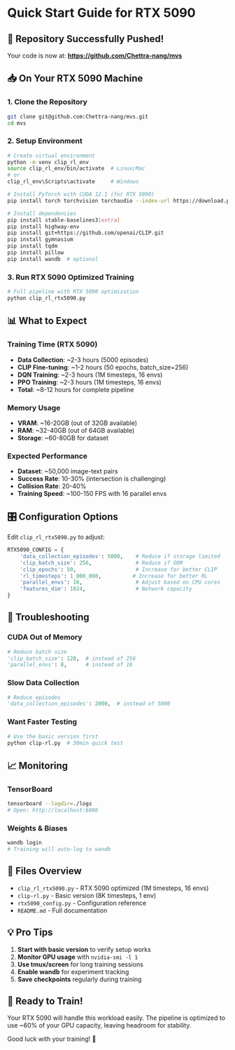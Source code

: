 # Quick Start Guide for RTX 5090

## 🚀 Repository Successfully Pushed!

Your code is now at: **https://github.com/Chettra-nang/mvs**

## 📥 On Your RTX 5090 Machine

### 1. Clone the Repository
```bash
git clone git@github.com:Chettra-nang/mvs.git
cd mvs
```

### 2. Setup Environment
```bash
# Create virtual environment
python -m venv clip_rl_env
source clip_rl_env/bin/activate  # Linux/Mac
# or
clip_rl_env\Scripts\activate     # Windows

# Install PyTorch with CUDA 12.1 (for RTX 5090)
pip install torch torchvision torchaudio --index-url https://download.pytorch.org/whl/cu121

# Install dependencies
pip install stable-baselines3[extra]
pip install highway-env
pip install git+https://github.com/openai/CLIP.git
pip install gymnasium
pip install tqdm
pip install pillow
pip install wandb  # optional
```

### 3. Run RTX 5090 Optimized Training
```bash
# Full pipeline with RTX 5090 optimization
python clip_rl_rtx5090.py
```

## 📊 What to Expect

### Training Time (RTX 5090)
- **Data Collection**: ~2-3 hours (5000 episodes)
- **CLIP Fine-tuning**: ~1-2 hours (50 epochs, batch_size=256)
- **DQN Training**: ~2-3 hours (1M timesteps, 16 envs)
- **PPO Training**: ~2-3 hours (1M timesteps, 16 envs)
- **Total**: ~8-12 hours for complete pipeline

### Memory Usage
- **VRAM**: ~16-20GB (out of 32GB available)
- **RAM**: ~32-40GB (out of 64GB available)
- **Storage**: ~60-80GB for dataset

### Expected Performance
- **Dataset**: ~50,000 image-text pairs
- **Success Rate**: 10-30% (intersection is challenging)
- **Collision Rate**: 20-40%
- **Training Speed**: ~100-150 FPS with 16 parallel envs

## 🎛️ Configuration Options

Edit `clip_rl_rtx5090.py` to adjust:

```python
RTX5090_CONFIG = {
    'data_collection_episodes': 5000,    # Reduce if storage limited
    'clip_batch_size': 256,              # Reduce if OOM
    'clip_epochs': 50,                   # Increase for better CLIP
    'rl_timesteps': 1_000_000,          # Increase for better RL
    'parallel_envs': 16,                 # Adjust based on CPU cores
    'features_dim': 1024,                # Network capacity
}
```

## 🐛 Troubleshooting

### CUDA Out of Memory
```python
# Reduce batch size
'clip_batch_size': 128,  # instead of 256
'parallel_envs': 8,      # instead of 16
```

### Slow Data Collection
```python
# Reduce episodes
'data_collection_episodes': 2000,  # instead of 5000
```

### Want Faster Testing
```bash
# Use the basic version first
python clip-rl.py  # 30min quick test
```

## 📈 Monitoring

### TensorBoard
```bash
tensorboard --logdir=./logs
# Open: http://localhost:6006
```

### Weights & Biases
```bash
wandb login
# Training will auto-log to wandb
```

## 🎯 Files Overview

- `clip_rl_rtx5090.py` - RTX 5090 optimized (1M timesteps, 16 envs)
- `clip-rl.py` - Basic version (8K timesteps, 1 env)
- `rtx5090_config.py` - Configuration reference
- `README.md` - Full documentation

## 💡 Pro Tips

1. **Start with basic version** to verify setup works
2. **Monitor GPU usage** with `nvidia-smi -l 1`
3. **Use tmux/screen** for long training sessions
4. **Enable wandb** for experiment tracking
5. **Save checkpoints** regularly during training

## 🚀 Ready to Train!

Your RTX 5090 will handle this workload easily. The pipeline is optimized to use ~60% of your GPU capacity, leaving headroom for stability.

Good luck with your training! 🎉
